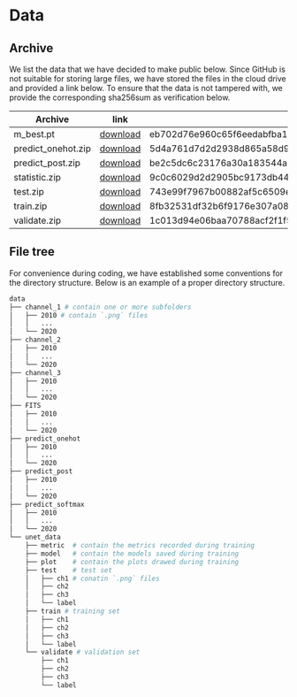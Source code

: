 # Data

## Archive
We list the data that we have decided to make public below. Since GitHub is not suitable for storing large files, we have stored the files in the cloud drive and provided a link below. To ensure that the data is not tampered with, we provide the corresponding sha256sum as verification below.

| Archive | link | sha256sum |
| -------- | ------- | ------ |
| m_best.pt | [download](https://drive.google.com/file/d/1RaL8qb2aVMh901EgowXeIm3Y3RMU30Hy/view?usp=share_link) | eb702d76e960c65f6eedabfba1c37cead528621d74da4802cce200fad1d0ac1b |
| predict_onehot.zip | [download](https://drive.google.com/file/d/1KfP1NZgx9qq_1deKfvQqWZPPB_frCp4T/view?usp=share_link) | 5d4a761d7d2d2938d865a58d923a9466fb0d3c690d5402ac883c3603ae4ddf92 |
| predict_post.zip | [download](https://drive.google.com/file/d/1ADiUdLH3lQHk0Z6KtywiS6dKtOKFvxyw/view?usp=share_link) | be2c5dc6c23176a30a183544a60963ac61a90c2fa0719378562aa0b831e98964 |
| statistic.zip | [download](https://drive.google.com/file/d/1Uoc6WzqXG0F4tRFE3mb05IRlqjBIXBPc/view?usp=share_link) | 9c0c6029d2d2905bc9173db44f357c7d97fad7f7bcb22cae4b34de24210a3f03 |
| test.zip | [download](https://drive.google.com/file/d/1zJRKS-HcL_tNyi4L0Sp0ycw4Km5cgJpy/view?usp=share_link) | 743e99f7967b00882af5c6509e0ea1a7dcbca811bd3aa7a091c70b15c6a643e1 |
| train.zip | [download](https://drive.google.com/file/d/1XkD4m3TLqr1oIIk6n7y0J-gjnoC0l4xA/view?usp=share_link) | 8fb32531df32b6f9176e307a08ac0d2a0431ea7f468fd1e8d4636c9b2e328927 |
| validate.zip | [download](https://drive.google.com/file/d/10fqOSGbKLkHpAAKWNc_XhFI6_cNDLiTL/view?usp=share_link) | 1c013d94e06baa70788acf2f1f54e8ae0779f3a32191b9d5c6784980c66146fb |

## File tree

For convenience during coding, we have established some conventions for the directory structure. Below is an example of a proper directory structure.

```bash
data
├── channel_1 # contain one or more subfolders
│   ├── 2010 # contain `.png` files
│   │   ...
│   └── 2020
├── channel_2
│   ├── 2010
│   │   ...
│   └── 2020
├── channel_3
│   ├── 2010
│   │   ...
│   └── 2020
├── FITS
│   ├── 2010
│   │   ...
│   └── 2020
├── predict_onehot
│   ├── 2010
│   │   ...
│   └── 2020
├── predict_post
│   ├── 2010
│   │   ...
│   └── 2020
├── predict_softmax
│   ├── 2010
│   │   ...
│   └── 2020
└── unet_data
    ├── metric  # contain the metrics recorded during training
    ├── model   # contain the models saved during training
    ├── plot    # contain the plots drawed during training
    ├── test    # test set
    │   ├── ch1 # conatin `.png` files
    │   ├── ch2
    │   ├── ch3
    │   └── label
    ├── train # training set
    │   ├── ch1
    │   ├── ch2
    │   ├── ch3
    │   └── label
    └── validate # validation set
        ├── ch1
        ├── ch2
        ├── ch3
        └── label
```